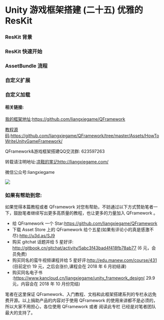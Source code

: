 # Unity 游戏框架搭建 (二十五) 优雅的 ResKit

### ResKit 背景
### ResKit 快速开始
### AssetBundle 流程
### 自定义扩展
### 自定义加载


#### 相关链接:

[我的框架地址](https://github.com/liangxiegame/QFramework):https://github.com/liangxiegame/QFramework

[教程源码](https://github.com/liangxiegame/QFramework/tree/master/Assets/HowToWriteUnityGameFramework):https://github.com/liangxiegame/QFramework/tree/master/Assets/HowToWriteUnityGameFramework/

QFramework&游戏框架搭建QQ交流群: 623597263

转载请注明地址:[凉鞋的笔记](http://liangxiegame.com/)http://liangxiegame.com/

微信公众号:liangxiegame

![](http://liangxiegame.com/content/images/2017/06/qrcode_for_gh_32f0f3669ac8_430.jpg)

### 如果有帮助到您:

如果觉得本篇教程或者 QFramework 对您有帮助，不妨通过以下方式赞助笔者一下，鼓励笔者继续写出更多高质量的教程，也让更多的力量加入 QFramework 。

- 给 QFramework 一个 Star:https://github.com/liangxiegame/QFramework
- 下载 Asset Store 上的 QFramework 给个五星(如果有评论小的真是感激不尽):http://u3d.as/SJ9
- 购买 gitchat 话题并给 5 星好评: http://gitbook.cn/gitchat/activity/5abc3f43bad4f418fb78ab77 (6 元，会员免费)
- 购买同名的蛮牛视频课程并给 5 星好评:http://edu.manew.com/course/431 (目前定价 19 元，之后会涨价,课程会在 2018 年 6 月初结课)
- 购买同名电子书 :https://www.kancloud.cn/liangxiegame/unity_framework_design( 29.9 元，内容会在 2018 年 10 月份完结)

笔者在这里保证 QFramework、入门教程、文档和此框架搭建系列的专栏永远免费开源。以上捐助产品的内容对于使用 QFramework 的使用来讲都不是必须的，所以大家不用担心，各位使用 QFramework 或者 阅读此专栏 已经是对笔者团队最大的支持了。